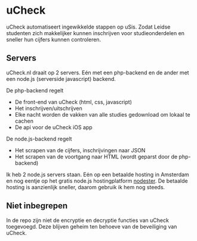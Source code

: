 uCheck
======
 
uCheck automatiseert ingewikkelde stappen op uSis. Zodat Leidse studenten zich makkelijker kunnen inschrijven voor studieonderdelen en sneller hun cijfers kunnen controleren.
 
Servers
-------

uCheck.nl draait op 2 servers. Eén met een php-backend en de ander met een node.js (serverside javascript) backend.

De php-backend regelt 
* De front-end van uCheck (html, css, javascript)
* Het inschrijven/uitschrijven
* Elke nacht worden de vakken van alle studies gedownload om lokaal te cachen
* De api voor de uCheck iOS app

De node.js-backend regelt
* Het scrapen van de cijfers, inschrijvingen naar JSON
* Het scrapen van de voortgang naar HTML (wordt geparst door de php-backend)

Ik heb 2 node.js servers staan. Eén op een betaalde hosting in Amsterdam en nog eentje op het gratis node.js hostingplatform [nodester](http://nodester.com/). De betaalde hosting is aanzienlijk sneller, daarom gebruik ik hem nog steeds.

Niet inbegrepen
---------------

In de repo zijn niet de encryptie en decryptie functies van uCheck toegevoegd. Deze blijven geheim ten behoeve van de beveiliging van uCheck.